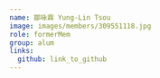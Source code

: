 ```yaml
---
name: 鄒咏霖 Yung-Lin Tsou 
image: images/members/309551118.jpg 
role: formerMem
group: alum
links:
  github: link_to_github 
---
```

